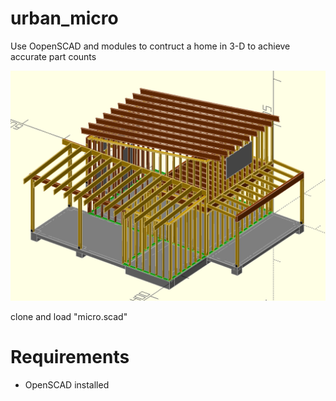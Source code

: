 # urban_micro
Use OopenSCAD and modules to contruct a home in 3-D to achieve accurate part counts

![alt text](images/ortho.png?raw=true)

clone and load "micro.scad"

# Requirements
* OpenSCAD installed 
